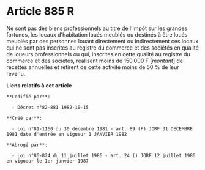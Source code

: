 # Article 885 R

Ne sont pas des biens professionnels au titre de l'impôt sur les grandes fortunes, les locaux d'habitation loués meublés ou
destinés à être loués meublés par des personnes louant directement ou indirectement ces locaux qui ne sont pas inscrites au
registre du commerce et des sociétés en qualité de loueurs professionnels ou qui, inscrites en cette qualité au registre du
commerce et des sociétés, réalisent moins de 150.000 F [*montant*] de recettes annuelles et retirent de cette activité moins
de 50 % de leur revenu.

**Liens relatifs à cet article**

	**Codifié par**:

	  - Décret n°82-881 1982-10-15

	**Créé par**:

	  - Loi n°81-1160 du 30 décembre 1981 - art. 89 (P) JORF 31 DECEMBRE 1981 date d'entrée en vigueur 1 JANVIER 1982

	**Abrogé par**:

	  - Loi n°86-824 du 11 juillet 1986 - art. 24 () JORF 12 juillet 1986 en vigueur le 1er janvier 1987
